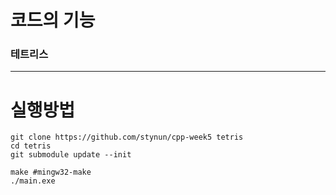 # 코드의 기능
###  테트리스
------------------------------------------------------------
# 실행방법
```
git clone https://github.com/stynun/cpp-week5 tetris
cd tetris
git submodule update --init

make #mingw32-make
./main.exe
```